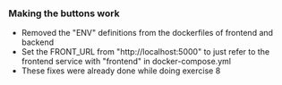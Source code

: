 ### Making the buttons work

- Removed the "ENV" definitions from the dockerfiles of frontend and backend
- Set the FRONT_URL from "http://localhost:5000" to just refer to the frontend service with "frontend" in docker-compose.yml
- These fixes were already done while doing exercise 8 